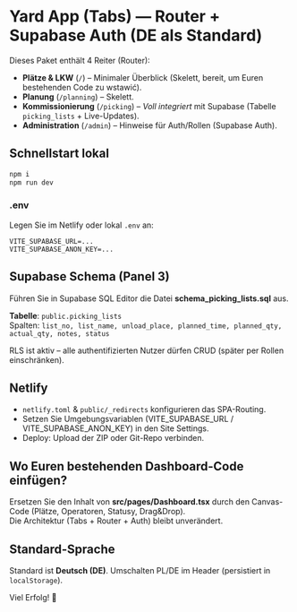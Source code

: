 # Yard App (Tabs) — Router + Supabase Auth (DE als Standard)

Dieses Paket enthält 4 Reiter (Router):
- **Plätze & LKW** (`/`) – Minimaler Überblick (Skelett, bereit, um Euren bestehenden Code zu wstawić).
- **Planung** (`/planning`) – Skelett.
- **Kommissionierung** (`/picking`) – *Voll integriert* mit Supabase (Tabelle `picking_lists` + Live-Updates).
- **Administration** (`/admin`) – Hinweise für Auth/Rollen (Supabase Auth).

## Schnellstart lokal
```bash
npm i
npm run dev
```

### .env
Legen Sie im Netlify oder lokal `.env` an:
```
VITE_SUPABASE_URL=...
VITE_SUPABASE_ANON_KEY=...
```

## Supabase Schema (Panel 3)
Führen Sie in Supabase SQL Editor die Datei **schema_picking_lists.sql** aus.

**Tabelle**: `public.picking_lists`  
Spalten: `list_no, list_name, unload_place, planned_time, planned_qty, actual_qty, notes, status`

RLS ist aktiv – alle authentifizierten Nutzer dürfen CRUD (später per Rollen einschränken).

## Netlify
- `netlify.toml` & `public/_redirects` konfigurieren das SPA-Routing.
- Setzen Sie Umgebungsvariablen (VITE_SUPABASE_URL / VITE_SUPABASE_ANON_KEY) in den Site Settings.
- Deploy: Upload der ZIP oder Git-Repo verbinden.

## Wo Euren bestehenden Dashboard-Code einfügen?
Ersetzen Sie den Inhalt von **src/pages/Dashboard.tsx** durch den Canvas-Code (Plätze, Operatoren, Statusy, Drag&Drop).  
Die Architektur (Tabs + Router + Auth) bleibt unverändert.

## Standard-Sprache
Standard ist **Deutsch (DE)**. Umschalten PL/DE im Header (persistiert in `localStorage`).

Viel Erfolg! 🚀
